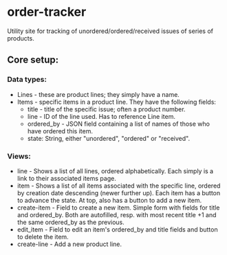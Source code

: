 # order-tracker
Utility site for tracking of unordered/ordered/received issues of series of products.

## Core setup:
### Data types:
* Lines - these are product lines; they simply have a name.
* Items - specific items in a product line. They have the following fields:
  * title - title of the specific issue; often a product number.
  * line - ID of the line used. Has to reference Line item.
  * ordered_by - JSON field containing a list of names of those who have ordered this item.
  * state: String, either "unordered", "ordered" or "received".

### Views:
* line - Shows a list of all lines, ordered alphabetically. Each simply is a link to their associated items page.
* item - Shows a list of all items associated with the specific line, ordered by creation date descending (newer further up). Each item has a button to advance the state. At top, also has a button to add a new item.
* create-item - Field to create a new item. Simple form with fields for title and ordered_by. Both are autofilled, resp. with most recent title +1 and the same ordered_by as the previous.
* edit_item - Field to edit an item's ordered_by and title fields and button to delete the item.
* create-line - Add a new product line.

